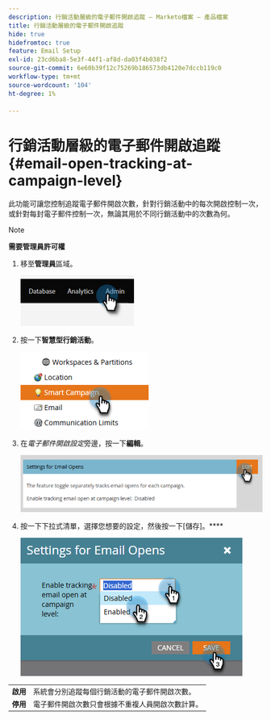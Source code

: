 ```yaml
---
description: 行銷活動層級的電子郵件開啟追蹤 — Marketo檔案 — 產品檔案
title: 行銷活動層級的電子郵件開啟追蹤
hide: true
hidefromtoc: true
feature: Email Setup
exl-id: 23cd6ba8-5e3f-44f1-af8d-da03f4b038f2
source-git-commit: 6e60b39f12c75269b186573db4120e7dccb119c0
workflow-type: tm+mt
source-wordcount: '104'
ht-degree: 1%

---
```


# 行銷活動層級的電子郵件開啟追蹤 {#email-open-tracking-at-campaign-level}

此功能可讓您控制追蹤電子郵件開啟次數，針對行銷活動中的每次開啟控制一次，或針對每封電子郵件控制一次，無論其用於不同行銷活動中的次數為何。

>[!NOTE]
>
>**需要管理員許可權**

1. 移至&#x200B;**管理員**&#x200B;區域。

   ![](assets/email-open-tracking-at-campaign-level-1.png)

1. 按一下&#x200B;**智慧型行銷活動**。

   ![](assets/email-open-tracking-at-campaign-level-2.png)

1. 在&#x200B;_電子郵件開啟設定_&#x200B;旁邊，按一下&#x200B;**編輯**。

   ![](assets/email-open-tracking-at-campaign-level-3.png)

1. 按一下下拉式清單，選擇您想要的設定，然後按一下[儲存]。****

   ![](assets/email-open-tracking-at-campaign-level-4.png)

<table><tbody>
  <tr>
    <td><b>啟用</b></td>
    <td>系統會分別追蹤每個行銷活動的電子郵件開啟次數。</td>
  </tr>
  <tr>
    <td><b>停用</b></td>
    <td>電子郵件開啟次數只會根據不重複人員開啟次數計算。</td>
  </tr>
</tbody>
</table>
